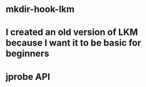 # mkdir-hook-lkm

# I created an old version of LKM because I want it to be basic for beginners

# jprobe API 

